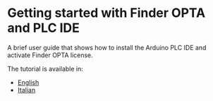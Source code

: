 # Getting started with Finder OPTA and PLC IDE

A brief user guide that shows how to install the Arduino PLC IDE and activate
Finder OPTA license.

The tutorial is available in:

- [English](./content.md)
- [Italian](./content-it.md)
